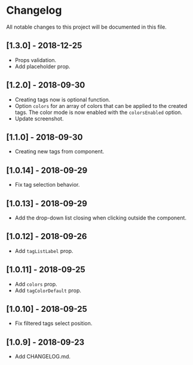 # Changelog

All notable changes to this project will be documented in this file.

## [1.3.0] - 2018-12-25

- Props validation.
- Add placeholder prop.

## [1.2.0] - 2018-09-30

- Creating tags now is optional function.
- Option `colors` for an array of colors that can be applied to the created tags. The color mode is now enabled with the `colorsEnabled` option.
- Update screenshot.

## [1.1.0] - 2018-09-30

- Creating new tags from component.

## [1.0.14] - 2018-09-29

- Fix tag selection behavior.

## [1.0.13] - 2018-09-29

- Add the drop-down list closing when clicking outside the component.

## [1.0.12] - 2018-09-26

- Add `tagListLabel` prop.

## [1.0.11] - 2018-09-25

- Add `colors` prop.
- Add `tagColorDefault` prop.

## [1.0.10] - 2018-09-25

- Fix filtered tags select position.

## [1.0.9] - 2018-09-23

- Add CHANGELOG.md.
